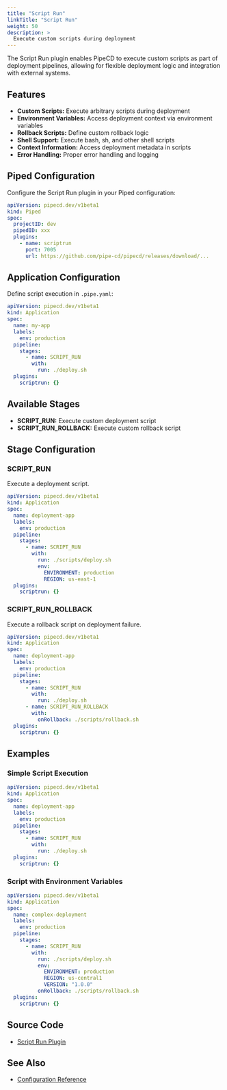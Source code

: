```yaml
---
title: "Script Run"
linkTitle: "Script Run"
weight: 50
description: >
  Execute custom scripts during deployment
---
```


The Script Run plugin enables PipeCD to execute custom scripts as part of deployment pipelines, allowing for flexible deployment logic and integration with external systems.

## Features

- **Custom Scripts:** Execute arbitrary scripts during deployment
- **Environment Variables:** Access deployment context via environment variables
- **Rollback Scripts:** Define custom rollback logic
- **Shell Support:** Execute bash, sh, and other shell scripts
- **Context Information:** Access deployment metadata in scripts
- **Error Handling:** Proper error handling and logging

## Piped Configuration

Configure the Script Run plugin in your Piped configuration:

```yaml
apiVersion: pipecd.dev/v1beta1
kind: Piped
spec:
  projectID: dev
  pipedID: xxx
  plugins:
    - name: scriptrun
      port: 7005
      url: https://github.com/pipe-cd/pipecd/releases/download/...
```

## Application Configuration

Define script execution in `.pipe.yaml`:

```yaml
apiVersion: pipecd.dev/v1beta1
kind: Application
spec:
  name: my-app
  labels:
    env: production
  pipeline:
    stages:
      - name: SCRIPT_RUN
        with:
          run: ./deploy.sh
  plugins:
    scriptrun: {}
```

## Available Stages

- **SCRIPT_RUN:** Execute custom deployment script
- **SCRIPT_RUN_ROLLBACK:** Execute custom rollback script

## Stage Configuration

### SCRIPT_RUN

Execute a deployment script.

```yaml
apiVersion: pipecd.dev/v1beta1
kind: Application
spec:
  name: deployment-app
  labels:
    env: production
  pipeline:
    stages:
      - name: SCRIPT_RUN
        with:
          run: ./scripts/deploy.sh
          env:
            ENVIRONMENT: production
            REGION: us-east-1
  plugins:
    scriptrun: {}
```

### SCRIPT_RUN_ROLLBACK

Execute a rollback script on deployment failure.

```yaml
apiVersion: pipecd.dev/v1beta1
kind: Application
spec:
  name: deployment-app
  labels:
    env: production
  pipeline:
    stages:
      - name: SCRIPT_RUN
        with:
          run: ./deploy.sh
      - name: SCRIPT_RUN_ROLLBACK
        with:
          onRollback: ./scripts/rollback.sh
  plugins:
    scriptrun: {}
```

## Examples

### Simple Script Execution

```yaml
apiVersion: pipecd.dev/v1beta1
kind: Application
spec:
  name: deployment-app
  labels:
    env: production
  pipeline:
    stages:
      - name: SCRIPT_RUN
        with:
          run: ./deploy.sh
  plugins:
    scriptrun: {}
```

### Script with Environment Variables

```yaml
apiVersion: pipecd.dev/v1beta1
kind: Application
spec:
  name: complex-deployment
  labels:
    env: production
  pipeline:
    stages:
      - name: SCRIPT_RUN
        with:
          run: ./scripts/deploy.sh
          env:
            ENVIRONMENT: production
            REGION: us-central1
            VERSION: "1.0.0"
          onRollback: ./scripts/rollback.sh
  plugins:
    scriptrun: {}
```

## Source Code

- [Script Run Plugin](https://github.com/pipe-cd/pipecd/tree/master/pkg/app/pipedv1/plugin/scriptrun)

## See Also

- [Configuration Reference](/docs-dev/user-guide/configuration-reference/)
